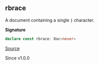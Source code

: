 ## rbrace

A document containing a single `}` character.

**Signature**

```ts
declare const rbrace: Doc<never>
```

[Source](https://github.com/Effect-TS/effect/tree/main/packages/printer/src/Doc.ts#L799)

Since v1.0.0